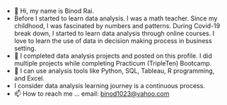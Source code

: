 - 👋 Hi, my name is Binod Rai.
- Before I started to learn data analysis. I was a math teacher. Since my childhood, I was fascinated by numbers and patterns. During Covid-19 break down, I started to learn data analysis through online courses. I love to learn the use of data in decision making process in business setting. 
- 🌱 I completed data analysis projects and posted on this profile. I did multiple projects while completing Practicum (TripleTen) Bootcamp. 
- 💞️ I can use analysis tools like Python, SQL, Tableau, R programming, and Excel.
- I consider data analysis learning journey is a continuous process.
- 📫 How to reach me ...
email: binod1023@yahoo.com



